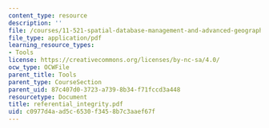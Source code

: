 ```yaml
---
content_type: resource
description: ''
file: /courses/11-521-spatial-database-management-and-advanced-geographic-information-systems-spring-2003/c0977d4aad5c6530f3458b7c3aaef67f_referential_integrity.pdf
file_type: application/pdf
learning_resource_types:
- Tools
license: https://creativecommons.org/licenses/by-nc-sa/4.0/
ocw_type: OCWFile
parent_title: Tools
parent_type: CourseSection
parent_uid: 87c407d0-3723-a739-8b34-f71fccd3a448
resourcetype: Document
title: referential_integrity.pdf
uid: c0977d4a-ad5c-6530-f345-8b7c3aaef67f
---
```

